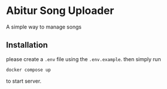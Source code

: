 # Abitur Song Uploader
A simple way to manage songs  

## Installation
please create a `.env` file using the `.env.example`.
then simply run
```bash
docker compose up
``` 
to start server.